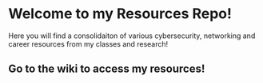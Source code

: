 # Welcome to my Resources Repo! 
Here you will find a consolidaiton of various cybersecurity, networking and career resources from my classes and research!

## Go to the wiki to access my resources!
